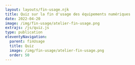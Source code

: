 ```yaml
---
layout: layouts/fin-usage.njk
title: Quiz sur la fin d'usage des équipements numériques
date: 2022-04-20
image: /img/fin-usage/atelier-fin-usage.png
extrajs: /js/quiz.js
type: publication
eleventyNavigation:
  parent: finUsage
  title: Quiz
  image: /img/fin-usage/atelier-fin-usage.png
  order: 50
---
```


<form class="fr-form-group" data-quiz-json="/js/quiz/quiz-fin-usage.json"></form>